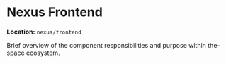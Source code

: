 # Nexus Frontend

**Location:** `nexus/frontend`

Brief overview of the component responsibilities and purpose within the-space ecosystem.
